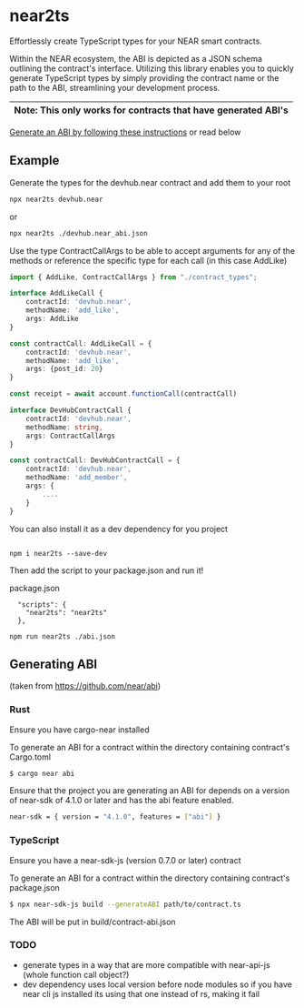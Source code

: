 # near2ts

Effortlessly create TypeScript types for your NEAR smart contracts.

Within the NEAR ecosystem, the ABI is depicted as a JSON schema outlining the contract's interface. Utilizing this library enables you to quickly generate TypeScript types by simply providing the contract name or the path to the ABI, streamlining your development process.

| Note: This only works for contracts that have generated ABI's |
| --- |

[Generate an ABI by following these instructions](https://github.com/near/abi) or read below


## Example
Generate the types for the devhub.near contract and add them to your root
```bash
npx near2ts devhub.near
```

or

```bash
npx near2ts ./devhub.near_abi.json
```

Use the type ContractCallArgs to be able to accept arguments for any of the methods or reference the specific type for each call (in this case AddLike)

```typescript
import { AddLike, ContractCallArgs } from "./contract_types";

interface AddLikeCall {
    contractId: 'devhub.near',
    methodName: 'add_like',
    args: AddLike
}

const contractCall: AddLikeCall = {
    contractId: 'devhub.near',
    methodName: 'add_like',
    args: {post_id: 20}
}

const receipt = await account.functionCall(contractCall)
```


```typescript
interface DevHubContractCall {
    contractId: 'devhub.near',
    methodName: string,
    args: ContractCallArgs
}

const contractCall: DevHubContractCall = {
    contractId: 'devhub.near',
    methodName: 'add_member',
    args: {
        ....
    }
}
````

You can also install it as a dev dependency for you project

```

npm i near2ts --save-dev

```

Then add the script to your package.json and run it!

package.json

```
  "scripts": {
    "near2ts": "near2ts"
  },

```

```
npm run near2ts ./abi.json
```


## Generating ABI

(taken from https://github.com/near/abi)
### Rust
Ensure you have cargo-near installed

To generate an ABI for a contract within the directory containing contract's Cargo.toml
```bash
$ cargo near abi
```
Ensure that the project you are generating an ABI for depends on a version of near-sdk of 4.1.0 or later and has the abi feature enabled.

```bash
near-sdk = { version = "4.1.0", features = ["abi"] }
```

### TypeScript
Ensure you have a near-sdk-js (version 0.7.0 or later) contract

To generate an ABI for a contract within the directory containing contract's package.json

```bash
$ npx near-sdk-js build --generateABI path/to/contract.ts
```

The ABI will be put in build/contract-abi.json

### TODO
- generate types in a way that are more compatible with near-api-js (whole function call object?)
- dev dependency uses local version before node modules so if you have near cli js installed its using that one instead of rs, making it fail

